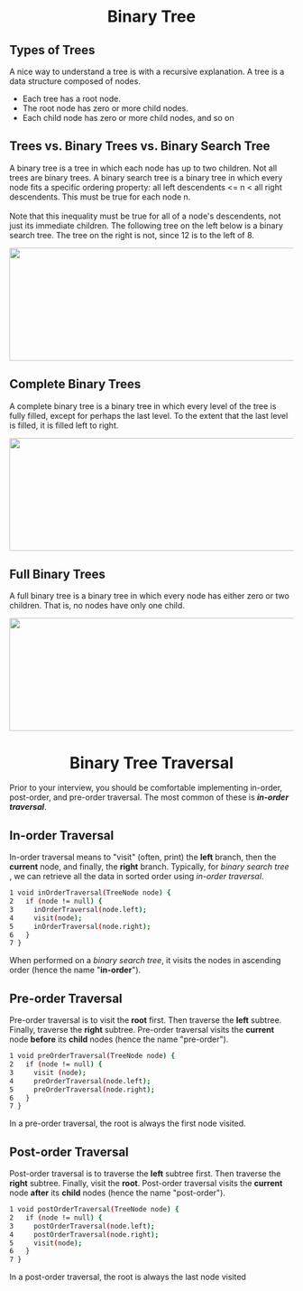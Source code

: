 <h1 align = "center"> Binary Tree </h1>

## Types of Trees 

A nice way to understand a tree is with a recursive explanation. A tree is a data structure composed of nodes. 
  - Each tree has a root node. 
  - The root node has zero or more child nodes. 
  - Each child node has zero or more child nodes, and so on

## Trees vs. Binary Trees vs. Binary Search Tree 
A binary tree is a tree in which each node has up to two children. Not all trees are binary trees. A binary search tree is a binary tree in which every node fits a specific ordering property: all left descendents <= n < all right descendents. This must be true for each node n. 
<br><br>
Note that this inequality must be true for all of a node's descendents, not just its immediate children. The following tree on the left below is a binary search tree. The tree on the right is not, since 12 is to the left of 8. 

<p align="center">

  <img width="700" height="200" src="https://user-images.githubusercontent.com/45834270/76126937-b881c400-6000-11ea-9fb3-bff888df13ca.png">

</p>

## Complete Binary Trees 
A complete binary tree is a binary tree in which every level of the tree is fully filled, except for perhaps the last level. To the extent that the last level is filled, it is filled left to right. 
<p align="center">

  <img width="700" height="200" src="https://user-images.githubusercontent.com/45834270/76127215-7016d600-6001-11ea-826b-cbebd3b40db4.png">

</p>

## Full Binary Trees 
A full binary tree is a binary tree in which every node has either zero or two children. That is, no nodes have only one child. 
<p align="center">

  <img width="700" height="200" src="https://user-images.githubusercontent.com/45834270/76127304-a0f70b00-6001-11ea-81fa-941643355ed8.png">

</p>

<h1 align = "center"> Binary Tree Traversal </h1>

Prior to your interview, you should be comfortable implementing in-order, post-order, and pre-order traversal. The most common of these is ***in-order traversal***. 

## In-order Traversal
In-order traversal means to "visit" (often, print) the **left** branch, then the **current** node, and finally, the **right** branch. Typically, for *binary search tree* , we can retrieve all the data in sorted order using *in-order traversal*. 
  ```sh
1 void inOrderTraversal(TreeNode node) { 
2   if (node != null) { 
3     inOrderTraversal(node.left); 
4     visit(node);
5     inOrderTraversal(node.right); 
6   } 
7 } 
```
When performed on a *binary search tree*, it visits the nodes in ascending order (hence the name "**in-order**"). 


## Pre-order Traversal
Pre-order traversal is to visit the **root** first. Then traverse the **left** subtree. Finally, traverse the **right** subtree. Pre-order traversal visits the **current** node **before** its **child** nodes (hence the name "pre-order"). 
  ```sh
1 void preOrderTraversal(TreeNode node) { 
2   if (node != null) { 
3     visit (node); 
4     preOrderTraversal(node.left); 
5     preOrderTraversal(node.right); 
6   } 
7 } 
```
In a pre-order traversal, the root is always the first node visited.


## Post-order Traversal
Post-order traversal is to traverse the **left** subtree first. Then traverse the **right** subtree. Finally, visit the **root**. Post-order traversal visits the **current** node **after** its **child** nodes (hence the name "post-order"). 
  ```sh
1 void postOrderTraversal(TreeNode node) { 
2   if (node != null) { 
3     postOrderTraversal(node.left);
4     postOrderTraversal(node.right); 
5     visit(node);
6   } 
7 } 
```
In a post-order traversal, the root is always the last node visited







